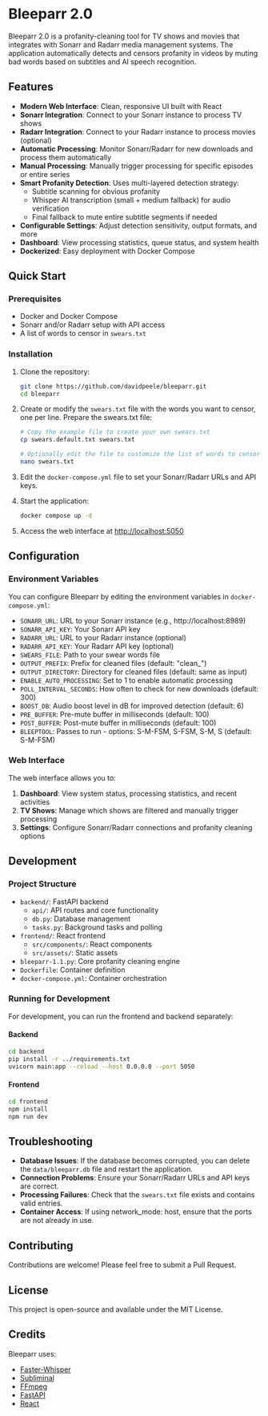 # Bleeparr 2.0

Bleeparr 2.0 is a profanity-cleaning tool for TV shows and movies that integrates with Sonarr and Radarr media management systems. The application automatically detects and censors profanity in videos by muting bad words based on subtitles and AI speech recognition.

## Features

- **Modern Web Interface**: Clean, responsive UI built with React
- **Sonarr Integration**: Connect to your Sonarr instance to process TV shows
- **Radarr Integration**: Connect to your Radarr instance to process movies (optional)
- **Automatic Processing**: Monitor Sonarr/Radarr for new downloads and process them automatically
- **Manual Processing**: Manually trigger processing for specific episodes or entire series
- **Smart Profanity Detection**: Uses multi-layered detection strategy:
  - Subtitle scanning for obvious profanity
  - Whisper AI transcription (small + medium fallback) for audio verification
  - Final fallback to mute entire subtitle segments if needed
- **Configurable Settings**: Adjust detection sensitivity, output formats, and more
- **Dashboard**: View processing statistics, queue status, and system health
- **Dockerized**: Easy deployment with Docker Compose

## Quick Start

### Prerequisites

- Docker and Docker Compose
- Sonarr and/or Radarr setup with API access
- A list of words to censor in `swears.txt`

### Installation

1. Clone the repository:
   ```bash
   git clone https://github.com/davidpeele/bleeparr.git
   cd bleeparr
   ```

2. Create or modify the `swears.txt` file with the words you want to censor, one per line.
   Prepare the swears.txt file:
   ```bash
   # Copy the example file to create your own swears.txt
   cp swears.default.txt swears.txt
   
   # Optionally edit the file to customize the list of words to censor
   nano swears.txt

3. Edit the `docker-compose.yml` file to set your Sonarr/Radarr URLs and API keys.


4. Start the application:
   ```bash
   docker compose up -d
   ```

5. Access the web interface at [http://localhost:5050](http://localhost:5050)

## Configuration

### Environment Variables

You can configure Bleeparr by editing the environment variables in `docker-compose.yml`:

- `SONARR_URL`: URL to your Sonarr instance (e.g., http://localhost:8989)
- `SONARR_API_KEY`: Your Sonarr API key
- `RADARR_URL`: URL to your Radarr instance (optional)
- `RADARR_API_KEY`: Your Radarr API key (optional)
- `SWEARS_FILE`: Path to your swear words file
- `OUTPUT_PREFIX`: Prefix for cleaned files (default: "clean_")
- `OUTPUT_DIRECTORY`: Directory for cleaned files (default: same as input)
- `ENABLE_AUTO_PROCESSING`: Set to 1 to enable automatic processing
- `POLL_INTERVAL_SECONDS`: How often to check for new downloads (default: 300)
- `BOOST_DB`: Audio boost level in dB for improved detection (default: 6)
- `PRE_BUFFER`: Pre-mute buffer in milliseconds (default: 100)
- `POST_BUFFER`: Post-mute buffer in milliseconds (default: 100)
- `BLEEPTOOL`: Passes to run - options: S-M-FSM, S-FSM, S-M, S (default: S-M-FSM)

### Web Interface

The web interface allows you to:

1. **Dashboard**: View system status, processing statistics, and recent activities
2. **TV Shows**: Manage which shows are filtered and manually trigger processing
3. **Settings**: Configure Sonarr/Radarr connections and profanity cleaning options

## Development

### Project Structure

- `backend/`: FastAPI backend
  - `api/`: API routes and core functionality
  - `db.py`: Database management
  - `tasks.py`: Background tasks and polling
- `frontend/`: React frontend
  - `src/components/`: React components 
  - `src/assets/`: Static assets
- `bleeparr-1.1.py`: Core profanity cleaning engine
- `Dockerfile`: Container definition
- `docker-compose.yml`: Container orchestration

### Running for Development

For development, you can run the frontend and backend separately:

#### Backend

```bash
cd backend
pip install -r ../requirements.txt
uvicorn main:app --reload --host 0.0.0.0 --port 5050
```

#### Frontend

```bash
cd frontend
npm install
npm run dev
```

## Troubleshooting

- **Database Issues**: If the database becomes corrupted, you can delete the `data/bleeparr.db` file and restart the application.
- **Connection Problems**: Ensure your Sonarr/Radarr URLs and API keys are correct.
- **Processing Failures**: Check that the `swears.txt` file exists and contains valid entries.
- **Container Access**: If using network_mode: host, ensure that the ports are not already in use.

## Contributing

Contributions are welcome! Please feel free to submit a Pull Request.

## License

This project is open-source and available under the MIT License.

## Credits

Bleeparr uses:
- [Faster-Whisper](https://github.com/guillaumekln/faster-whisper)
- [Subliminal](https://github.com/Diaoul/subliminal)
- [FFmpeg](https://ffmpeg.org/)
- [FastAPI](https://fastapi.tiangolo.com/)
- [React](https://reactjs.org/)
